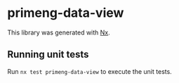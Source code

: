 # primeng-data-view

This library was generated with [Nx](https://nx.dev).

## Running unit tests

Run `nx test primeng-data-view` to execute the unit tests.
